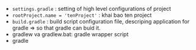 - `settings.gradle` : setting of high level configurations of project
- `rootProject.name = 'tenProject'` : khai bao ten project
- `build.gradle` : build script configuration file, descriping application for gradle => so that gradle can buid it.
- gradlew va gradlew.bat: gradle wrapper script
- gradle
